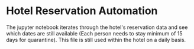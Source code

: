 # Hotel Reservation Automation

The jupyter notebook iterates through the hotel's reservation data and see which dates are still available (Each person needs to stay minimum of 15 days for quarantine). This file is still used within the hotel on a daily basis.
